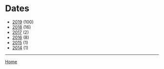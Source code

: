# Dates

  * [2019](./2019/) (100)
  * [2018](./2018/) (16)
  * [2017](./2017/) (2)
  * [2016](./2016/) (8)
  * [2015](./2015/) (1)
  * [2014](./2014/) (1)

----

[Home](../)
